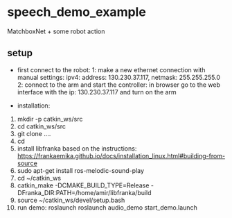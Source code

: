 # speech_demo_example
MatchboxNet + some robot action

## setup 
* first connect to the robot:
1: make a new ethernet connection with manual settings:
ipv4: address: 130.230.37.117, netmask: 255.255.255.0
2: connect to the arm and start the controller: 
in browser go to the web interface with the ip: 130.230.37.117 and turn on the arm


* installation:
1. mkdir -p catkin_ws/src
2. cd catkin_ws/src
3. git clone ....
4. cd 
5. install libfranka based on the instructions:
https://frankaemika.github.io/docs/installation_linux.html#building-from-source
6. sudo apt-get install ros-melodic-sound-play
7. cd ~/catkin_ws
8. catkin_make -DCMAKE_BUILD_TYPE=Release -DFranka_DIR:PATH=/home/amir/libfranka/build
9. source ~/catkin_ws/devel/setup.bash
10. run demo: roslaunch roslaunch audio_demo start_demo.launch



